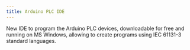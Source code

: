 ```yaml
---
title: Arduino PLC IDE
---
```


New IDE to program the Arduino PLC devices, downloadable for free and running on MS Windows, allowing to create programs using IEC 61131-3 standard languages.